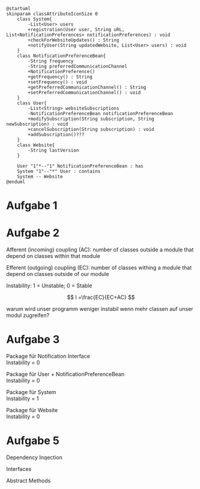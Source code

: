 ```plantuml
@startuml
skinparam classAttributeIconSize 0
    class System{
        -List<User> users
        +registration(User user, String uRL, List<NotificationPreferences> notificationPreferences) : void 
        +checkForWebsiteUpdates() : String
        +notifyUser(String updatedWebsite, List<User> users) : void
    }
    class NotificationPreferenceBean{
        -String frequency
        -String preferredCommunicationChannel
        +NotificationPreference()
        +getFrequency() : String
        +setFrequency() : void
        +getPreferredCommunicationChannel() : String
        +setPreferredCommunicationChannel() : void
    }
    class User{
        -List<String> websiteSubscriptions
        -NotificationPreferenceBean notificationPreferenceBean
        +modifySubscription(String subscription, String newSubscription) : void
        +cancelSubscription(String subscription) : void
        +addSubscription()???
    }
    class Website{
        -String lastVersion
    }

    User "1"*--"1" NotificationPreferenceBean : has
    System "1"--"*" User : contains
    System -- Website
@enduml
```

# Aufgabe 1
# Aufgabe 2
Afferent (incoming) coupling (AC): number of classes outside a module that depend on classes within that module

Efferent (outgoing) coupling (EC): number of classes withing a module that depend on classes outside of our module

Instability: 1 = Unstable; 0 = Stable

$$
I =\frac{EC}{EC+AC}
$$

warum wird unser programm weniger instabil wenn mehr classen auf unser modul zugreifen?

# Aufgabe 3
Package für Notification Interface<br>
Instability = 0

Package für User + NotificationPreferenceBean<br>
Instability = 0

Package für System<br>
Instability = 1

Package für Website<br>
Instability = 0

# Aufgabe 5

Dependency Inqection

Interfaces

Abstract Methods